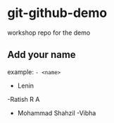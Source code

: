# git-github-demo

workshop repo for the demo

## Add your name

example: `- <name>`

- Lenin

-Ratish R A 

- Mohammad Shahzil
-Vibha
